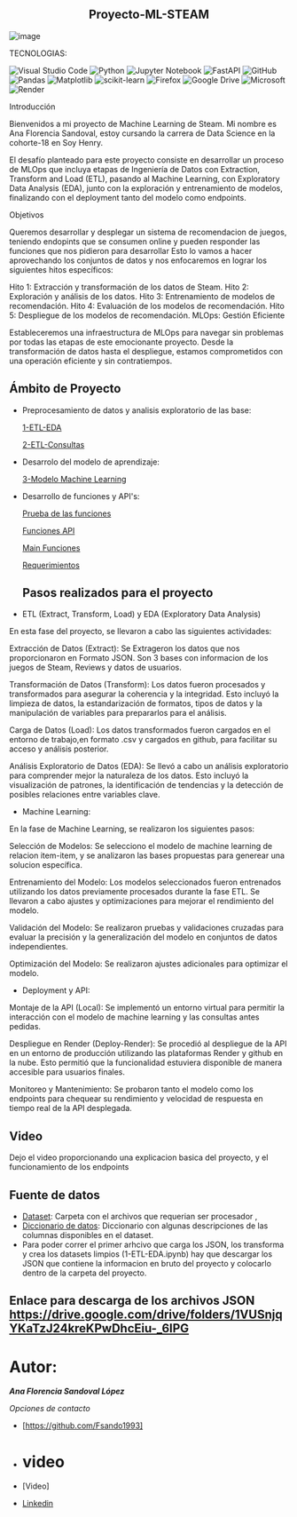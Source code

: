 <h2 align="center"> Proyecto-ML-STEAM </h2>

![image](https://github.com/Fsando1993/DATAPROYECT01/assets/137431648/f5785d77-6e65-4759-8e0c-8d81cbcc4820)




TECNOLOGIAS:


![Visual Studio Code](https://img.shields.io/badge/Visual%20Studio%20Code-0078d7.svg?style=for-the-badge&logo=visual-studio-code&logoColor=white)
![Python](https://img.shields.io/badge/python-3670A0?style=for-the-badge&logo=python&logoColor=ffdd54)
![Jupyter Notebook](https://img.shields.io/badge/jupyter-%23FA0F00.svg?style=for-the-badge&logo=jupyter&logoColor=white)
![FastAPI](https://img.shields.io/badge/FastAPI-005571?style=for-the-badge&logo=fastapi)
![GitHub](https://img.shields.io/badge/github-%23121011.svg?style=for-the-badge&logo=github&logoColor=white)
![Pandas](https://img.shields.io/badge/pandas-%23150458.svg?style=for-the-badge&logo=pandas&logoColor=white)
![Matplotlib](https://img.shields.io/badge/Matplotlib-%23ffffff.svg?style=for-the-badge&logo=Matplotlib&logoColor=black)
![scikit-learn](https://img.shields.io/badge/scikit--learn-%23F7931E.svg?style=for-the-badge&logo=scikit-learn&logoColor=white)
![Firefox](https://img.shields.io/badge/Firefox-FF7139?style=for-the-badge&logo=Firefox-Browser&logoColor=white)
![Google Drive](https://img.shields.io/badge/Google%20Drive-4285F4?style=for-the-badge&logo=googledrive&logoColor=white)
![Microsoft](https://img.shields.io/badge/Microsoft-0078D4?style=for-the-badge&logo=microsoft&logoColor=white)
![Render](https://img.shields.io/badge/Render-%46E3B7.svg?style=for-the-badge&logo=render&logoColor=white)

Introducción

Bienvenidos a mi proyecto de Machine Learning de Steam. Mi nombre es Ana Florencia Sandoval, estoy cursando la carrera de Data Science en la cohorte-18 en Soy Henry.

El desafío planteado para este proyecto consiste en desarrollar un proceso de MLOps que incluya etapas de Ingeniería de Datos con Extraction, Transform and Load (ETL), pasando al Machine Learning, con Exploratory Data Analysis (EDA), junto con la exploración y entrenamiento de modelos, finalizando con el deployment tanto del modelo como endpoints.

Objetivos

Queremos desarrollar y desplegar un sistema de recomendacion de juegos, teniendo endopints que se consumen online y pueden responder las funciones que nos pidieron para desarrollar Esto lo vamos a hacer aprovechando los conjuntos de datos y nos enfocaremos en lograr los siguientes hitos específicos:

Hito 1: Extracción y transformación de los datos de Steam.
Hito 2: Exploración y análisis de los datos.
Hito 3: Entrenamiento de modelos de recomendación.
Hito 4: Evaluación de los modelos de recomendación.
Hito 5: Despliegue de los modelos de recomendación.
MLOps: Gestión Eficiente

Estableceremos una infraestructura de MLOps para navegar sin problemas por todas las etapas de este emocionante proyecto. Desde la transformación de datos hasta el despliegue, estamos comprometidos con una operación eficiente y sin contratiempos.


## Ámbito de Proyecto

- Preprocesamiento de datos y analisis exploratorio de las base:
  
  [1-ETL-EDA](1-ETL-EDA.ipynb)
  
  [2-ETL-Consultas](2-ETL-Consultas.ipynb)

- Desarrolo del modelo de aprendizaje:

  [3-Modelo Machine Learning](3-Modelo-ML-item-item.ipynb)


- Desarrollo de funciones y API's:

  [Prueba de las funciones](Prueba_Funciones.ipynb)
  
  [Funciones API](funciones.py)
  
  [Main Funciones](main.py)
  
  [Requerimientos](requirements.txt)





  ## Pasos realizados para el proyecto

- ETL (Extract, Transform, Load) y EDA (Exploratory Data Analysis)

En esta fase del proyecto, se llevaron a cabo las siguientes actividades:

Extracción de Datos (Extract): Se Extrageron los datos que nos proporcionaron en Formato JSON. Son 3 bases con informacion de los juegos de Steam, Reviews y datos de usuarios.

Transformación de Datos (Transform): Los datos fueron procesados y transformados para asegurar la coherencia y la integridad. Esto incluyó la limpieza de datos, la estandarización de formatos, tipos de datos y la manipulación de variables para prepararlos para el análisis.

Carga de Datos (Load): Los datos transformados fueron cargados en el entorno de trabajo,en formato .csv y cargados en github, para facilitar su acceso y análisis posterior.

Análisis Exploratorio de Datos (EDA): Se llevó a cabo un análisis exploratorio para comprender mejor la naturaleza de los datos. Esto incluyó la visualización de patrones, la identificación de tendencias y la detección de posibles relaciones entre variables clave.

- Machine Learning:

En la fase de Machine Learning, se realizaron los siguientes pasos:

Selección de Modelos: Se selecciono el modelo de machine learning de relacion item-item, y se analizaron las bases propuestas para generear una solucion específica.

Entrenamiento del Modelo: Los modelos seleccionados fueron entrenados utilizando los datos previamente procesados durante la fase ETL. Se llevaron a cabo ajustes y optimizaciones para mejorar el rendimiento del modelo.

Validación del Modelo: Se realizaron pruebas y validaciones cruzadas para evaluar la precisión y la generalización del modelo en conjuntos de datos independientes.

Optimización del Modelo: Se realizaron ajustes adicionales para optimizar el modelo.

- Deployment y API:

Montaje de la API (Local): Se implementó  un entorno virtual para permitir la interacción con el modelo de machine learning y las consultas antes pedidas.

Despliegue en Render (Deploy-Render): Se procedió al despliegue de la API en un entorno de producción utilizando las plataformas Render y github en la nube. Esto permitió que la funcionalidad estuviera disponible de manera accesible para usuarios finales.

Monitoreo y Mantenimiento: Se probaron tanto el modelo como los endpoints para chequear su rendimiento y velocidad de respuesta  en tiempo real de la API desplegada. 

## Video

Dejo el video proporcionando una explicacion basica del proyecto, y el funcionamiento de los endpoints


## **Fuente de datos**

+ [Dataset](https://drive.google.com/drive/folders/1HqBG2-sUkz_R3h1dZU5F2uAzpRn7BSpj): Carpeta con el archivos que requerian ser procesador , 
+ [Diccionario de datos](https://docs.google.com/spreadsheets/d/1-t9HLzLHIGXvliq56UE_gMaWBVTPfrlTf2D9uAtLGrk/edit?usp=drive_link): Diccionario con algunas descripciones de las columnas disponibles en el dataset.
+ Para poder correr el primer arhcivo que carga los JSON, los transforma y crea los datasets limpios (1-ETL-EDA.ipynb) hay que descargar los JSON que contiene la informacion en bruto del proyecto y colocarlo dentro de la carpeta del proyecto.

Enlace para descarga de los archivos JSON https://drive.google.com/drive/folders/1VUSnjqYKaTzJ24kreKPwDhcEiu-_6IPG
<br/>
----------------------------------------------------------------------------------------------------------------------------------------------------------------------------


# Autor:
***Ana Florencia Sandoval López***

*Opciones de contacto*


+ [https://github.com/Fsando1993]

* # video
+ [Video]

+ [Linkedin](https://www.linkedin.com/in/ana-florencia-sandoval-876615286/)

